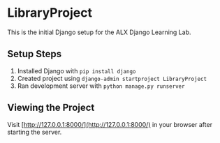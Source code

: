 # LibraryProject

This is the initial Django setup for the ALX Django Learning Lab.

## Setup Steps

1. Installed Django with `pip install django`
2. Created project using `django-admin startproject LibraryProject`
3. Ran development server with `python manage.py runserver`

## Viewing the Project

Visit [http://127.0.0.1:8000/](http://127.0.0.1:8000/) in your browser after starting the server.
